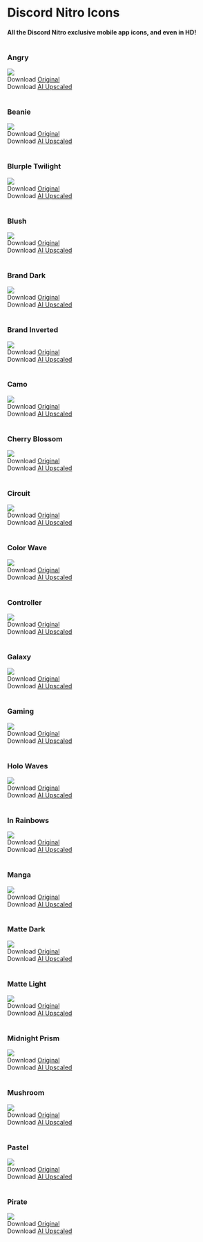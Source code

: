 # Discord Nitro Icons
#### All the Discord Nitro exclusive mobile app icons, and even in HD!<br><br>

### Angry
![](https://github.com/MrRedstonia/discord-nitro-icons/blob/main/SD/AngryIcon.png)<br>
Download [Original](https://raw.githubusercontent.com/MrRedstonia/discord-nitro-icons/main/SD/AngryIcon.png)<br>
Download [AI Upscaled](https://raw.githubusercontent.com/MrRedstonia/discord-nitro-icons/main/HD/AngryIconHD.png)<br><br>

### Beanie
![](https://github.com/MrRedstonia/discord-nitro-icons/blob/main/SD/BeanieIcon.png)<br>
Download [Original](https://raw.githubusercontent.com/MrRedstonia/discord-nitro-icons/main/SD/BeanieIcon.png)<br>
Download [AI Upscaled](https://raw.githubusercontent.com/MrRedstonia/discord-nitro-icons/main/HD/BeanieIconHD.png)<br><br>

### Blurple Twilight
![](https://github.com/MrRedstonia/discord-nitro-icons/blob/main/SD/BlurpleTwilightIcon.png)<br>
Download [Original](https://raw.githubusercontent.com/MrRedstonia/discord-nitro-icons/main/SD/BlurpleTwilightIcon.png)<br>
Download [AI Upscaled](https://raw.githubusercontent.com/MrRedstonia/discord-nitro-icons/main/HD/BlurpleTwilightIconHD.png)<br><br>

### Blush
![](https://github.com/MrRedstonia/discord-nitro-icons/blob/main/SD/BlushIcon.png)<br>
Download [Original](https://raw.githubusercontent.com/MrRedstonia/discord-nitro-icons/main/SD/BlushIcon.png)<br>
Download [AI Upscaled](https://raw.githubusercontent.com/MrRedstonia/discord-nitro-icons/main/HD/BlushIconHD.png)<br><br>

### Brand Dark
![](https://github.com/MrRedstonia/discord-nitro-icons/blob/main/SD/BrandDarkIcon.png)<br>
Download [Original](https://raw.githubusercontent.com/MrRedstonia/discord-nitro-icons/main/SD/BrandDarkIcon.png)<br>
Download [AI Upscaled](https://raw.githubusercontent.com/MrRedstonia/discord-nitro-icons/main/HD/BrandDarkIconHD.png)<br><br>

### Brand Inverted
![](https://github.com/MrRedstonia/discord-nitro-icons/blob/main/SD/BrandInvertedIcon.png)<br>
Download [Original](https://raw.githubusercontent.com/MrRedstonia/discord-nitro-icons/main/SD/BrandInvertedIcon.png)<br>
Download [AI Upscaled](https://raw.githubusercontent.com/MrRedstonia/discord-nitro-icons/main/HD/BrandInvertedIconHD.png)<br><br>

### Camo
![](https://github.com/MrRedstonia/discord-nitro-icons/blob/main/SD/CamoIcon.png)<br>
Download [Original](https://raw.githubusercontent.com/MrRedstonia/discord-nitro-icons/main/SD/CamoIcon.png)<br>
Download [AI Upscaled](https://raw.githubusercontent.com/MrRedstonia/discord-nitro-icons/main/HD/CamoIconHD.png)<br><br>

### Cherry Blossom
![](https://github.com/MrRedstonia/discord-nitro-icons/blob/main/SD/CherryBlossomIcon.png)<br>
Download [Original](https://raw.githubusercontent.com/MrRedstonia/discord-nitro-icons/main/SD/CherryBlossomIcon.png)<br>
Download [AI Upscaled](https://raw.githubusercontent.com/MrRedstonia/discord-nitro-icons/main/HD/CherryBlossomIconHD.png)<br><br>

### Circuit
![](https://github.com/MrRedstonia/discord-nitro-icons/blob/main/SD/CircuitIcon.png)<br>
Download [Original](https://raw.githubusercontent.com/MrRedstonia/discord-nitro-icons/main/SD/CircuitIcon.png)<br>
Download [AI Upscaled](https://raw.githubusercontent.com/MrRedstonia/discord-nitro-icons/main/HD/CircuitIconHD.png)<br><br>

### Color Wave
![](https://github.com/MrRedstonia/discord-nitro-icons/blob/main/SD/ColorWaveIcon.png)<br>
Download [Original](https://raw.githubusercontent.com/MrRedstonia/discord-nitro-icons/main/SD/ColorWaveIcon.png)<br>
Download [AI Upscaled](https://raw.githubusercontent.com/MrRedstonia/discord-nitro-icons/main/HD/ColorWaveIconHD.png)<br><br>

### Controller
![](https://github.com/MrRedstonia/discord-nitro-icons/blob/main/SD/ControllerIcon.png)<br>
Download [Original](https://raw.githubusercontent.com/MrRedstonia/discord-nitro-icons/main/SD/ControllerIcon.png)<br>
Download [AI Upscaled](https://raw.githubusercontent.com/MrRedstonia/discord-nitro-icons/main/HD/ControllerIconHD.png)<br><br>

### Galaxy
![](https://github.com/MrRedstonia/discord-nitro-icons/blob/main/SD/GalaxyIcon.png)<br>
Download [Original](https://raw.githubusercontent.com/MrRedstonia/discord-nitro-icons/main/SD/GalaxyIcon.png)<br>
Download [AI Upscaled](https://raw.githubusercontent.com/MrRedstonia/discord-nitro-icons/main/HD/GalaxyIconHD.png)<br><br>

### Gaming
![](https://github.com/MrRedstonia/discord-nitro-icons/blob/main/SD/GamingIcon.png)<br>
Download [Original](https://raw.githubusercontent.com/MrRedstonia/discord-nitro-icons/main/SD/GamingIcon.png)<br>
Download [AI Upscaled](https://raw.githubusercontent.com/MrRedstonia/discord-nitro-icons/main/HD/GamingIconHD.png)<br><br>

### Holo Waves
![](https://github.com/MrRedstonia/discord-nitro-icons/blob/main/SD/HoloWavesIcon.png)<br>
Download [Original](https://raw.githubusercontent.com/MrRedstonia/discord-nitro-icons/main/SD/HoloWavesIcon.png)<br>
Download [AI Upscaled](https://raw.githubusercontent.com/MrRedstonia/discord-nitro-icons/main/HD/HoloWavesIconHD.png)<br><br>

### In Rainbows
![](https://github.com/MrRedstonia/discord-nitro-icons/blob/main/SD/InRainbowsIcon.png)<br>
Download [Original](https://raw.githubusercontent.com/MrRedstonia/discord-nitro-icons/main/SD/InRainbowsIcon.png)<br>
Download [AI Upscaled](https://raw.githubusercontent.com/MrRedstonia/discord-nitro-icons/main/HD/InRainbowsIconHD.png)<br><br>

### Manga
![](https://github.com/MrRedstonia/discord-nitro-icons/blob/main/SD/MangaIcon.png)<br>
Download [Original](https://raw.githubusercontent.com/MrRedstonia/discord-nitro-icons/main/SD/MangaIcon.png)<br>
Download [AI Upscaled](https://raw.githubusercontent.com/MrRedstonia/discord-nitro-icons/main/HD/MangaIconHD.png)<br><br>

### Matte Dark
![](https://github.com/MrRedstonia/discord-nitro-icons/blob/main/SD/MatteDarkIcon.png)<br>
Download [Original](https://raw.githubusercontent.com/MrRedstonia/discord-nitro-icons/main/SD/MatteDarkIcon.png)<br>
Download [AI Upscaled](https://raw.githubusercontent.com/MrRedstonia/discord-nitro-icons/main/HD/MatteDarkIconHD.png)<br><br>

### Matte Light
![](https://github.com/MrRedstonia/discord-nitro-icons/blob/main/SD/MatteLightIcon.png)<br>
Download [Original](https://raw.githubusercontent.com/MrRedstonia/discord-nitro-icons/main/SD/MatteLightIcon.png)<br>
Download [AI Upscaled](https://raw.githubusercontent.com/MrRedstonia/discord-nitro-icons/main/HD/MatteLightIconHD.png)<br><br>

### Midnight Prism
![](https://github.com/MrRedstonia/discord-nitro-icons/blob/main/SD/MidnightPrismIcon.png)<br>
Download [Original](https://raw.githubusercontent.com/MrRedstonia/discord-nitro-icons/main/SD/MidnightPrismIcon.png)<br>
Download [AI Upscaled](https://raw.githubusercontent.com/MrRedstonia/discord-nitro-icons/main/HD/MidnightPrismIconHD.png)<br><br>

### Mushroom
![](https://github.com/MrRedstonia/discord-nitro-icons/blob/main/SD/MushroomIcon.png)<br>
Download [Original](https://raw.githubusercontent.com/MrRedstonia/discord-nitro-icons/main/SD/MushroomIcon.png)<br>
Download [AI Upscaled](https://raw.githubusercontent.com/MrRedstonia/discord-nitro-icons/main/HD/MushroomIconHD.png)<br><br>

### Pastel
![](https://github.com/MrRedstonia/discord-nitro-icons/blob/main/SD/PastelIcon.png)<br>
Download [Original](https://raw.githubusercontent.com/MrRedstonia/discord-nitro-icons/main/SD/PastelIcon.png)<br>
Download [AI Upscaled](https://raw.githubusercontent.com/MrRedstonia/discord-nitro-icons/main/HD/PastelIconHD.png)<br><br>

### Pirate
![](https://github.com/MrRedstonia/discord-nitro-icons/blob/main/SD/PirateIcon.png)<br>
Download [Original](https://raw.githubusercontent.com/MrRedstonia/discord-nitro-icons/main/SD/PirateIcon.png)<br>
Download [AI Upscaled](https://raw.githubusercontent.com/MrRedstonia/discord-nitro-icons/main/HD/PirateIconHD.png)<br><br>
